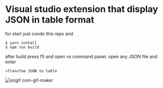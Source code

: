 # Visual studio extension that display JSON in table format

for start just conde this repo and 

```
$ yarn install
$ npm run build
```
after build press f5 and open vs command panel.
open any JSON file and enter 
```
>Transfom JSON to table
```
![ezgif com-gif-maker](https://user-images.githubusercontent.com/76875467/206299909-5059c030-53c7-4e9d-9340-480e32d3a661.gif)

